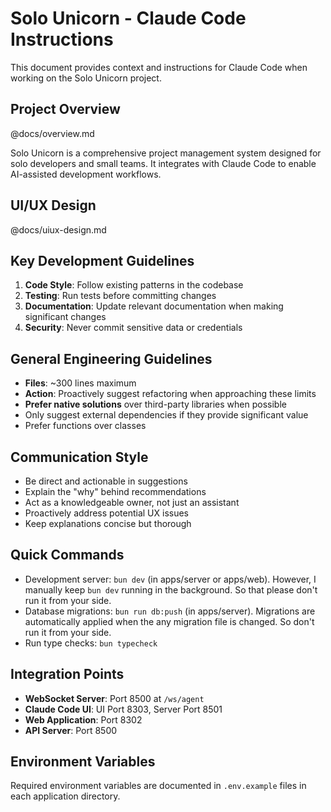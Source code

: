 # Solo Unicorn - Claude Code Instructions

This document provides context and instructions for Claude Code when working on the Solo Unicorn project.

## Project Overview

@docs/overview.md

Solo Unicorn is a comprehensive project management system designed for solo developers and small teams. It integrates with Claude Code to enable AI-assisted development workflows.

## UI/UX Design

@docs/uiux-design.md

## Key Development Guidelines

1. **Code Style**: Follow existing patterns in the codebase
2. **Testing**: Run tests before committing changes
3. **Documentation**: Update relevant documentation when making significant changes
4. **Security**: Never commit sensitive data or credentials

## General Engineering Guidelines

- **Files**: ~300 lines maximum
- **Action**: Proactively suggest refactoring when approaching these limits
- **Prefer native solutions** over third-party libraries when possible
- Only suggest external dependencies if they provide significant value
- Prefer functions over classes

## Communication Style

- Be direct and actionable in suggestions
- Explain the "why" behind recommendations
- Act as a knowledgeable owner, not just an assistant
- Proactively address potential UX issues
- Keep explanations concise but thorough

## Quick Commands

- Development server: `bun dev` (in apps/server or apps/web). However, I manually keep `bun dev` running in the background. So that please don't run it from your side.
- Database migrations: `bun run db:push` (in apps/server). Migrations are automatically applied when the any migration file is changed. So don't run it from your side.
- Run type checks: `bun typecheck`

## Integration Points

- **WebSocket Server**: Port 8500 at `/ws/agent`
- **Claude Code UI**: UI Port 8303, Server Port 8501
- **Web Application**: Port 8302
- **API Server**: Port 8500

## Environment Variables

Required environment variables are documented in `.env.example` files in each application directory.
